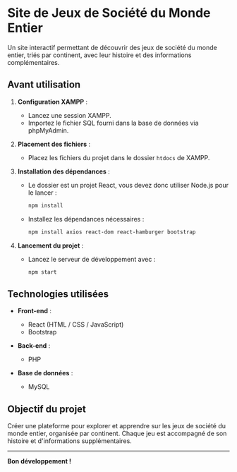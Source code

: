 # Site de Jeux de Société du Monde Entier

Un site interactif permettant de découvrir des jeux de société du monde entier, triés par continent, avec leur histoire et des informations complémentaires.

## Avant utilisation

1. **Configuration XAMPP** :
   - Lancez une session XAMPP.
   - Importez le fichier SQL fourni dans la base de données via phpMyAdmin.

2. **Placement des fichiers** :
   - Placez les fichiers du projet dans le dossier `htdocs` de XAMPP.

3. **Installation des dépendances** :
   - Le dossier est un projet React, vous devez donc utiliser Node.js pour le lancer :
     ```bash
     npm install
     ```
   - Installez les dépendances nécessaires :
     ```bash
     npm install axios react-dom react-hamburger bootstrap
     ```

4. **Lancement du projet** :
   - Lancez le serveur de développement avec :
     ```bash
     npm start
     ```

## Technologies utilisées

- **Front-end** :
  - React (HTML / CSS / JavaScript)
  - Bootstrap

- **Back-end** :
  - PHP

- **Base de données** :
  - MySQL

## Objectif du projet

Créer une plateforme pour explorer et apprendre sur les jeux de société du monde entier, organisée par continent. Chaque jeu est accompagné de son histoire et d'informations supplémentaires.

---

**Bon développement !**
